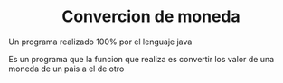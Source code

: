 <h1 align="center"> Convercion de moneda </h1>
<p>Un programa realizado 100% por el lenguaje java</p>
<p>Es un programa que la funcion que realiza es convertir los valor de una moneda de un pais a el de otro</p>
